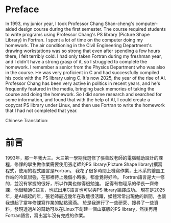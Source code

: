 # Preface
In 1993, my junior year, I took Professor Chang Shan-cheng's computer-aided design course during the first semester. The course required students to write programs using Professor Chang's PS library (Picture Shape Library) in Fortran.
I spent a lot of time on the computer doing my homework. The air conditioning in the Civil Engineering Department's drawing workstations was so strong that even after spending a few hours there, I felt terribly cold.
I had only taken Fortran during my freshman year, and I didn't have a strong grasp of it, so I struggled to complete the homework.
I remember a senior from the Physics Department who was also in the course. He was very proficient in C and had successfully compiled his code with the PS library using C.
It's now 2025, the year of the rise of AI. Professor Chang has been very active in politics in recent years, and he's frequently featured in the media, bringing back memories of taking the course and doing the homework. So I did some research and searched for some information, and found that with the help of AI, I could create a copycat PS library under Linux, and then use Fortran to write the homework that I had not completed that year.

Chinese Translation:
# 前言
1993年，那一年我大三。大三第一學期我選修了張善政老師的電腦輔助設計的課程，修課的學生做作業需要使用張老師的PS library(Picture Shape library)撰寫程式，使用的程式語言是Fortran。
我花了很多時間上機寫作業，土木系的繪圖工作站的冷氣很強，在那裡待上幾個小時後，都會覺得好冷。
Fortran語言是大一修的，並沒有掌握的很好，所以作業也做得很勉強。
記得有物理系的學長一齊修課，他很精通C語言，也試出用C語言也可以與PS library編譯成功。
現在是2025年，是AI崛起的年，張老師最近幾年在政壇很活躍，媒體常常出現他的新聞，也讓我想起了當年修課寫作業的點點滴滴。
於是我進行了一些研究、搜尋了一些資料，發現透過AI的幫助可以在Linux下創建一個山寨版的PS library，然後再用Fortran語言，寫出當年沒有完成的作業。
